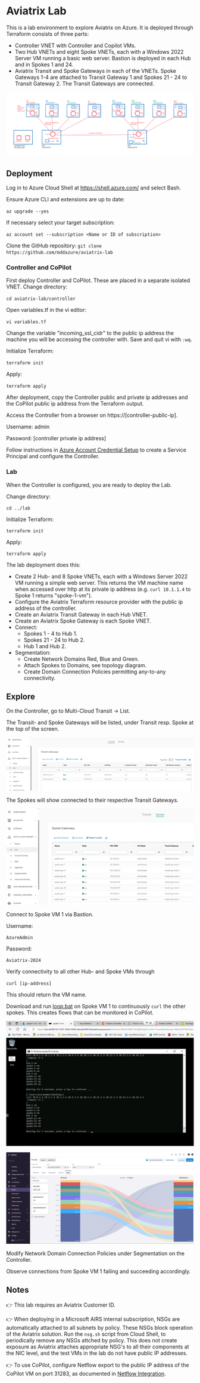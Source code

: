 # Aviatrix Lab

This is a lab environment to explore Aviatrix on Azure. 
It is deployed through Terraform consists of three parts:
- Controller VNET with Controller and Copilot VMs.
- Two Hub VNETs and eight Spoke VNETs, each with a Windows 2022 Server VM running a basic web server. Bastion is deployed in each Hub and in Spokes 1 and 24.
- Aviatrix Transit and Spoke Gateways in each of the VNETs. Spoke Gateways 1-4 are attached to Transit Gateway 1 and Spokes 21 - 24 to Transit Gateway 2. The Transit Gateways are connected.

![image](images/Aviatrix%20Lab.png)

## Deployment
Log in to Azure Cloud Shell at https://shell.azure.com/ and select Bash.

Ensure Azure CLI and extensions are up to date:
  
`az upgrade --yes`
  
If necessary select your target subscription:
  
`az account set --subscription <Name or ID of subscription>`
  
Clone the  GitHub repository:
`git clone https://github.com/mddazure/aviatrix-lab`

### Controller and CoPilot
First deploy Controller and CoPilot. These are placed in a separate isolated VNET.
Change directory:

 `cd aviatrix-lab/controller`

Open variables.tf in the vi editor:

`vi variables.tf`

Change the variable "incoming_ssl_cidr" to the public ip address the machine you will be accessing the controller with. Save and quit vi with `:wq`.

Initialize Terraform:

`terraform init`

Apply:

`terraform apply`

After deployment, copy the Controller public and private ip addresses and the CoPilot public ip address from the Terraform output.

Access the Controller from a browser on https://[controller-public-ip].

Username: admin

Password: [controller private ip address]

Follow instructions in [Azure Account Credential Setup](https://read.docs.aviatrix.com/HowTos/Aviatrix_Account_Azure.html) to create a Service Principal and configure the Controller.

### Lab
When the Controller is configured, you are ready to deploy the Lab.

Change directory:
```
cd ../lab
```

Initialize Terraform:
```
terraform init
```

Apply:
```
terraform apply
```

The lab deployment does this:
-  Create 2 Hub- and 8 Spoke VNETs, each with a Windows Server 2022 VM running a simple web server. This returns the VM machine name when accessed over http at its private ip address (e.g. `curl 10.1.1.4` to Spoke 1 returns "spoke-1-vm").
-  Configure the Aviatrix Terraform resource provider with the public ip address of the controller.
-  Create an Aviatrix Transit Gateway in each Hub VNET.
-  Create an Aviatrix Spoke Gateway is each Spoke VNET.
-  Connect:
   -  Spokes 1 - 4 to Hub 1.
   -  Spokes 21 - 24 to Hub 2.
   -  Hub 1 and Hub 2.
-  Segmentation:
   -  Create Network Domains Red, Blue and Green.
   -  Attach Spokes to Domains, see topology diagram.
   -  Create Domain Connection Policies permitting any-to-any connectivity.

## Explore

On the Controller, go to Multi-Cloud Transit -> List. 

The Transit- and Spoke Gateways will be listed, under Transit resp. Spoke at the top of the screen. 

![image](images/transit-gws.png)

The Spokes will show connected to their respective Transit Gateways.

![image](images/spoke-gws.png)

Connect to Spoke VM 1 via Bastion.

Username: 
```
AzureAdmin
```

Password: 
```
Aviatrix-2024
```


Verify connectivity to all other Hub- and Spoke VMs through

`curl [ip-address]` 

This should return the VM name.

Download and run [loop.bat](https://raw.githubusercontent.com/mddazure/aviatrix-lab/main/lab/loop.bat) on Spoke VM 1 to continuously `curl` the other spokes. This creates flows that can be monitored in CoPilot.

![image](images/loop.bat.png)

![image](images/copilot-flows.png)

Modify Network Domain Connection Policies under Segmentation on the Controller.

Observe connections from Spoke VM 1 failing and succeeding accordingly.

## Notes

:point_right: This lab requires an Aviatrix Customer ID.

:point_right: When deploying in a Microsoft AIRS internal subscription, NSGs are automatically attached to all subnets by policy. These NSGs block operation of the Aviatrix solution. Run the `nsg.sh` script from Cloud Shell, to periodically remove any NSGs attched by policy.
This does not create exposure as Aviatrix attaches appropriate NSG's to all their components at the NIC level, and the test VMs in the lab do not have public IP addresses.

:point_right: To use CoPilot, configure Netflow export to the public IP address of the CoPilot VM on port 31283, as documented in [Netflow Integration](https://read.docs.aviatrix.com/HowTos/netflow.html).





